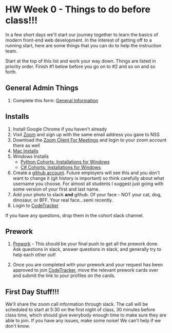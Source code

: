 # HW Week 0 - Things to do before class!!!

In a few short days we'll start our journey together to learn the basics of modern front-end web development. In the interest of getting off to a running start, here are some things that you can do to help the instruction team.

Start at the top of this list and work your way down.  Things are listed in priority order.  Finish #1 below before you go on to #2 and so on and so forth.

## General Admin Things
1. Complete this form: [General Information](https://forms.gle/GxPgRN5hD8iknWR38)

## Installs
1. Install Google Chrome if you haven't already
1. Visit [Zoom](https://zoom.us/) and sign up with the same email address you gave to NSS
1. Download the [Zoom Client For Meetings](https://zoom.us/download#client_4meeting) and login to your zoom account there as well
1. [Mac Installs](https://github.com/nashville-software-school/client-side-mastery/blob/master/book-1-martins-aquarium/chapters/GETTING_STARTED_MAC.md)
1. Windows Installs
    - [Python Cohorts: Installations for Windows](https://github.com/nashville-software-school/client-side-mastery/blob/master/book-1-martins-aquarium/chapters/GETTING_STARTED_WINDOWS.md)
    - [C# Cohorts: Installations for Windows](https://github.com/nashville-software-school/client-side-mastery/blob/master/book-1-martins-aquarium/chapters/GETTING_STARTED_WINDOWS_C_SHARP.md)
1. Create a [github account](https://github.com).  Future employers will see this and you don't want to change it (git history is important) so think carefully about what username you choose.  For almost all students I suggest just going with some version of your first and last name.
1. Add your photo to slack **and** github.  Of your face - NOT your cat, dog, dinosaur, or BFF.  Your real face...semi recently.
1. Login to [CodeTracker](https://codeTracker.netlify.app)

If you have any questions, drop them in the cohort slack channel.

## Prework
1. [Prework](https://nashville-software-school.github.io/web-development-foundations/) - This should be your final push to get all the prework done. Ask questions in slack, answer questions in slack, and generally try to help each other out!

1. Once you are completed with your prework and your request has been approved to join [CodeTracker](https://codetracker.netlify.app), move the relevant prework cards over and submit the link to your profiles on the cards.

## First Day Stuff!!!
We'll share the zoom call information through slack. The call will be scheduled to start at 5:30 on the first night of class, 30 minutes before class time, which should give everybody enough time to make sure they are able to join. If you have any issues, make some noise! We can't help if we don't know.


